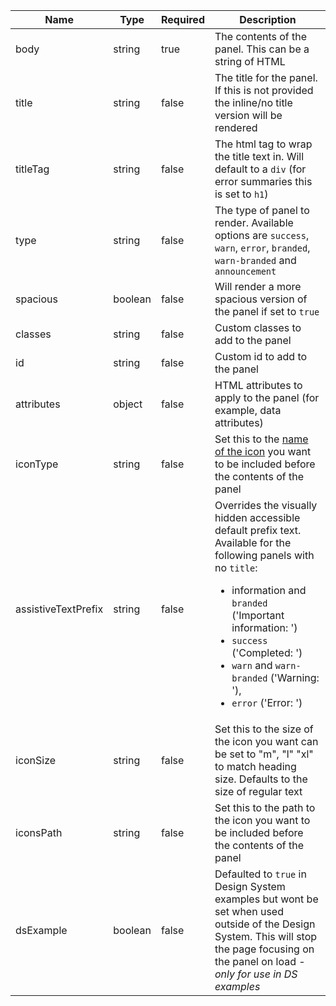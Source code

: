 | Name                | Type    | Required | Description                                                                                                                                                                                                                                                                                           |
| ------------------- | ------- | -------- | ----------------------------------------------------------------------------------------------------------------------------------------------------------------------------------------------------------------------------------------------------------------------------------------------------- |
| body                | string  | true     | The contents of the panel. This can be a string of HTML                                                                                                                                                                                                                                               |
| title               | string  | false    | The title for the panel. If this is not provided the inline/no title version will be rendered                                                                                                                                                                                                         |
| titleTag            | string  | false    | The html tag to wrap the title text in. Will default to a `div` (for error summaries this is set to `h1`)                                                                                                                                                                                             |
| type                | string  | false    | The type of panel to render. Available options are `success`, `warn`, `error`, `branded`, `warn-branded` and `announcement`                                                                                                                                                                           |
| spacious            | boolean | false    | Will render a more spacious version of the panel if set to `true`                                                                                                                                                                                                                                     |
| classes             | string  | false    | Custom classes to add to the panel                                                                                                                                                                                                                                                                    |
| id                  | string  | false    | Custom id to add to the panel                                                                                                                                                                                                                                                                         |
| attributes          | object  | false    | HTML attributes to apply to the panel (for example, data attributes)                                                                                                                                                                                                                                  |
| iconType            | string  | false    | Set this to the [name of the icon](/foundations/style/icons) you want to be included before the contents of the panel                                                                                                                                                                                 |
| assistiveTextPrefix | string  | false    | Overrides the visually hidden accessible default prefix text. Available for the following panels with no `title`: <ul><li>information and `branded` ('Important information: ')</li><li>`success` ('Completed: ')</li><li>`warn` and `warn-branded` ('Warning: '), </li><li> `error` ('Error: ')</li> |
| iconSize            | string  | false    | Set this to the size of the icon you want can be set to "m", "l" "xl" to match heading size. Defaults to the size of regular text                                                                                                                                                                     |
| iconsPath           | string  | false    | Set this to the path to the icon you want to be included before the contents of the panel                                                                                                                                                                                                             |
| dsExample           | boolean | false    | Defaulted to `true` in Design System examples but wont be set when used outside of the Design System. This will stop the page focusing on the panel on load - _only for use in DS examples_                                                                                                           |
